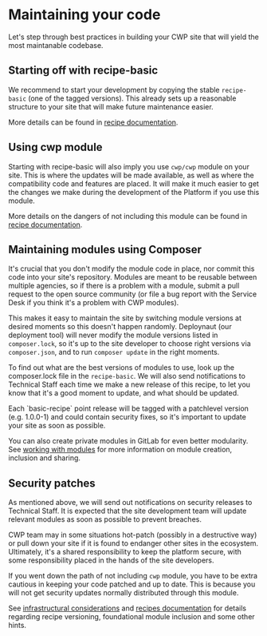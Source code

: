 <!--
title: Maintaining your code
pagenumber: 4
-->

# Maintaining your code

Let's step through best practices in building your CWP site that will yield the most maintanable codebase.

## Starting off with recipe-basic

We recommend to start your development by copying the stable `recipe-basic` (one of the tagged versions). This already
sets up a reasonable structure to your site that will make future maintenance easier.

More details can be found in [recipe documentation](recipes).

## Using cwp module

Starting with recipe-basic will also imply you use `cwp/cwp` module on your site. This is where the updates will be
made available, as well as where the compatibility code and features are placed. It will make it much easier to get
the changes we make during the development of the Platform if you use this module.

More details on the dangers of not including this module can be found in [recipe documentation](recipes).

## Maintaining modules using Composer

It's crucial that you don't modify the module code in place, nor commit this code into your site's repository.
Modules are meant to be reusable between multiple agencies, so if there is a problem with a module, submit a pull
request to the open source community (or file a bug report with the Service Desk if you think it's a problem
with CWP modules).

This makes it easy to maintain the site by switching module versions at desired moments so this doesn't happen randomly.
Deploynaut (our deployment tool) will never modify the module versions listed in `composer.lock`, so it's up to the
site developer to choose right versions via `composer.json`, and to run `composer update` in the right moments.

To find out what are the best versions of modules to use, look up the composer.lock file in the `recipe-basic`. We will
also send notifications to Technical Staff each time we make a new release of this recipe, to let you know that it's a
good moment to update, and what should be updated.

<div class="hint" markdown='1'>
Each `basic-recipe` point release will be tagged with a patchlevel version (e.g. 1.0.0-1) and could contain security
fixes, so it's important to update your site as soon as possible.
</div>

You can also create private modules in GitLab for even better modularity. See [working with
modules](development-tutorials/working-with-modules) for more information on module creation, inclusion and sharing.

## Security patches

As mentioned above, we will send out notifications on security releases to Technical Staff. It is expected that the
site development team will update relevant modules as soon as possible to prevent breaches.

CWP team may in some situations hot-patch (possibly in a destructive way) or pull down your site if it is found to
endanger other sites in the ecosystem. Ultimately, it's a shared responsibility to keep the platform secure, with
some responsibility placed in the hands of the site developers.

If you went down the path of not including `cwp` module, you have to be extra cautious in keeping your code patched
and up to date. This is because you will not get security updates normally distributed through this module.

See [infrastructural considerations](infrastructural-considerations) and [recipes documentation](recipes) for details
regarding recipe versioning, foundational module inclusion and some other hints.
